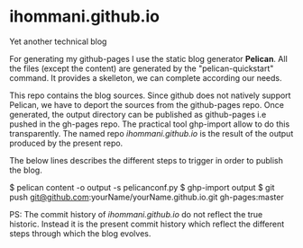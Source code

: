 ihommani.github.io
==================

Yet another technical blog


For generating my github-pages I use the static blog generator **Pelican**.
All the files (except the content) are generated by the "pelican-quickstart" command.
It provides a skelleton, we can complete according our needs.

This repo contains the blog sources. Since github does not natively support Pelican, we have to deport the sources
from the github-pages repo. 
Once generated, the output directory can be published as github-pages i.e pushed in the gh-pages repo.
The practical tool ghp-import allow to do this transparently.
The named repo *ihommani.github.io* is the result of the output produced by the present repo.


The below lines describes the different steps to trigger in order to publish the blog.

$ pelican content -o output -s pelicanconf.py
$ ghp-import output
$ git push git@github.com:yourName/yourName.github.io.git gh-pages:master


PS: The commit history of *ihommani.github.io* do not reflect the true historic. Instead it is the present commit history which reflect the different steps through which the blog evolves.

